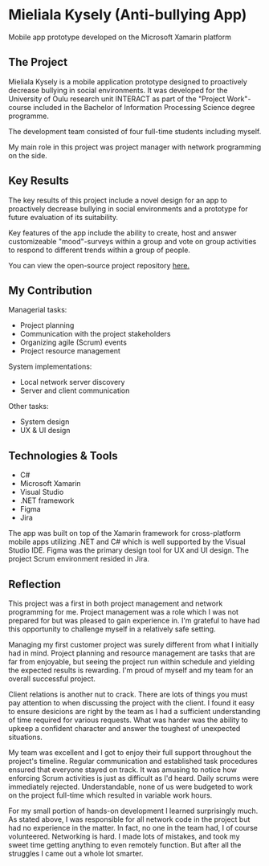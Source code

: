 # Mieliala Kysely (Anti-bullying App)

Mobile app prototype developed on the Microsoft Xamarin platform

## The Project

Mieliala Kysely is a mobile application prototype designed to proactively decrease bullying in social environments. It was developed for the University of Oulu research unit INTERACT as part of the "Project Work"- course included in the Bachelor of Information Processing Science degree programme.

The development team consisted of four full-time students including myself.

My main role in this project was project manager with network programming on the side. 

## Key Results

The key results of this project include a novel design for an app to proactively decrease bullying in social environments and a prototype for future evaluation of its suitability.

Key features of the app include the ability to create, host and answer customizeable "mood"-surveys within a group and vote on group activities to respond to different trends within a group of people. 

You can view the open-source project repository [here.](https://github.com/Etex99/mieliala-kysely)

## My Contribution

Managerial tasks:
* Project planning
* Communication with the project stakeholders
* Organizing agile (Scrum) events
* Project resource management

System implementations:
* Local network server discovery
* Server and client communication

Other tasks:
* System design
* UX & UI design

## Technologies & Tools

* C#
* Microsoft Xamarin
* Visual Studio
* .NET framework
* Figma
* Jira

The app was built on top of the Xamarin framework for cross-platform mobile apps utilizing .NET and C# which is well supported by the Visual Studio IDE. Figma was the primary design tool for UX and UI design. The project Scrum environment resided in Jira.

## Reflection

This project was a first in both project management and network programming for me. Project management was a role which I was not prepared for but was pleased to gain experience in. I'm grateful to have had this opportunity to challenge myself in a relatively safe setting.

Managing my first customer project was surely different from what I initially had in mind. Project planning and resource management are tasks that are far from enjoyable, but seeing the project run within schedule and yielding the expected results is rewarding. I'm proud of myself and my team for an overall successful project. 

Client relations is another nut to crack. There are lots of things you must pay attention to when discussing the project with the client. I found it easy to ensure desicions are right by the team as I had a sufficient understanding of time required for various requests. What was harder was the ability to upkeep a confident character and answer the toughest of unexpected situations.

My team was excellent and I got to enjoy their full support throughout the project's timeline. Regular communication and established task procedures ensured that everyone stayed on track. It was amusing to notice how enforcing Scrum activities is just as difficult as I'd heard. Daily scrums were immediately rejected. Understandable, none of us were budgeted to work on the project full-time which resulted in variable work hours. 

For my small portion of hands-on development I learned surprisingly much. As stated above, I was responsible for all network code in the project but had no experience in the matter. In fact, no one in the team had, I of course volunteered. Networking is hard. I made lots of mistakes, and took my sweet time getting anything to even remotely function. But after all the struggles I came out a whole lot smarter. 
